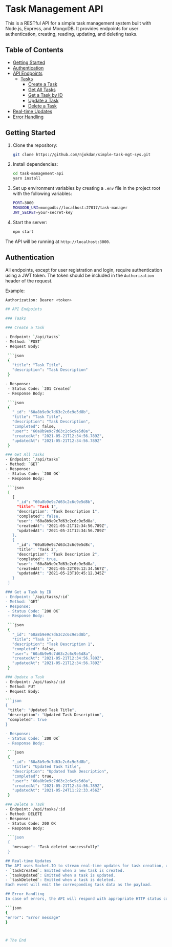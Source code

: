# Task Management API

This is a RESTful API for a simple task management system built with Node.js, Express, and MongoDB. It provides endpoints for user authentication, creating, reading, updating, and deleting tasks.

## Table of Contents

- [Getting Started](#getting-started)
- [Authentication](#authentication)
- [API Endpoints](#api-endpoints)
  - [Tasks](#tasks)
    - [Create a Task](#create-a-task)
    - [Get All Tasks](#get-all-tasks)
    - [Get a Task by ID](#get-a-task-by-id)
    - [Update a Task](#update-a-task)
    - [Delete a Task](#delete-a-task)
- [Real-time Updates](#real-time-updates)
- [Error Handling](#error-handling)

## Getting Started

1. Clone the repository:

   ```bash
   git clone https://github.com/njokdan/simple-task-mgt-sys.git


2. Install dependencies:

   ```bash
   cd task-management-api
   yarn install

3. Set up environment variables by creating a `.env` file in the project root with the following variables:

   ```bash
   PORT=3000
   MONGODB_URI=mongodb://localhost:27017/task-manager
   JWT_SECRET=your-secret-key

4. Start the server:

   ```bash
   npm start

  The API will be running at `http://localhost:3000`.


## Authentication

All endpoints, except for user registration and login, require authentication using a JWT token. The token should be included in the `Authorization` header of the request.

Example:

   ```bash
   Authorization: Bearer <token>

## API Endpoints

### Tasks

### Create a Task

  - Endpoint: `/api/tasks`
  - Method: `POST`
  - Request Body:

    ```json
    {
      "title": "Task Title",
      "description": "Task Description"
    }

  - Response:
    - Status Code: `201 Created`
    - Response Body:

    ```json
    {
      "_id": "60a8b9e9c7d63c2c6c9e5d8b",
      "title": "Task Title",
      "description": "Task Description",
      "completed": false,
      "user": "60a8b9e9c7d63c2c6c9e5d8a",
      "createdAt": "2021-05-21T12:34:56.789Z",
      "updatedAt": "2021-05-21T12:34:56.789Z"
    }

### Get All Tasks
  - Endpoint: `/api/tasks`
  - Method: `GET`
  - Response:
    - Status Code: `200 OK`
    - Response Body:

    ```json
    [
      {
        "_id": "60a8b9e9c7d63c2c6c9e5d8b",
        "title": "Task 1",
        "description": "Task Description 1",
        "completed": false,
        "user": "60a8b9e9c7d63c2c6c9e5d8a",
        "createdAt": "2021-05-21T12:34:56.789Z",
        "updatedAt": "2021-05-21T12:34:56.789Z"
      },
      {
        "_id": "60a8b9e9c7d63c2c6c9e5d8c",
        "title": "Task 2",
        "description": "Task Description 2",
        "completed": true,
        "user": "60a8b9e9c7d63c2c6c9e5d8a",
        "createdAt": "2021-05-22T09:12:34.567Z",
        "updatedAt": "2021-05-23T10:45:12.345Z"
      }
    ]

### Get a Task by ID
  - Endpoint: `/api/tasks/:id`
  - Method: `GET`
  - Response:
    - Status Code: `200 OK`
    - Response Body:

    ```json
    {
      "_id": "60a8b9e9c7d63c2c6c9e5d8b",
      "title": "Task 1",
      "description": "Task Description 1",
      "completed": false,
      "user": "60a8b9e9c7d63c2c6c9e5d8a",
      "createdAt": "2021-05-21T12:34:56.789Z",
      "updatedAt": "2021-05-21T12:34:56.789Z"
    }

### Update a Task
  - Endpoint: /api/tasks/:id
  - Method: PUT
  - Request Body:

  ```json
  {
    "title": "Updated Task Title",
    "description": "Updated Task Description",
    "completed": true
  }

  - Response:
    - Status Code: `200 OK`
    - Response Body:

    ```json
    {
      "_id": "60a8b9e9c7d63c2c6c9e5d8b",
      "title": "Updated Task Title",
      "description": "Updated Task Description",
      "completed": true,
      "user": "60a8b9e9c7d63c2c6c9e5d8a",
      "createdAt": "2021-05-21T12:34:56.789Z",
      "updatedAt": "2021-05-24T11:22:33.456Z"
    }

### Delete a Task
  - Endpoint: /api/tasks/:id
  - Method: DELETE
  - Response:
    - Status Code: 200 OK
    - Response Body:

    ```json
    {
      "message": "Task deleted successfully"
    }

## Real-time Updates
The API uses Socket.IO to stream real-time updates for task creation, update, and deletion. Clients can connect to the Socket.IO server and listen for the following events:
  - `taskCreated`: Emitted when a new task is created.
  - `taskUpdated`: Emitted when a task is updated.
  - `taskDeleted`: Emitted when a task is deleted.
Each event will emit the corresponding task data as the payload.

## Error Handling
In case of errors, the API will respond with appropriate HTTP status codes and error messages in the following format:

```json
{
  "error": "Error message"
}



# The End

